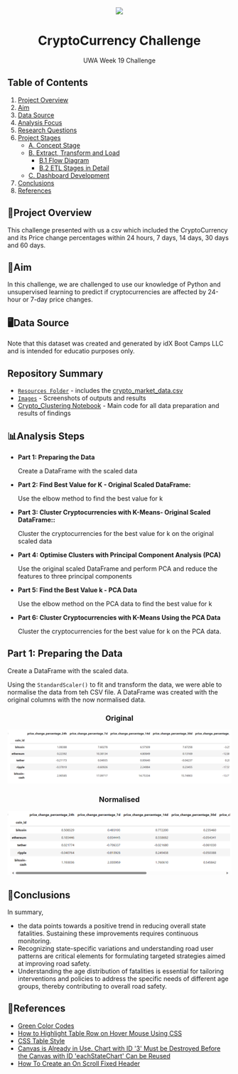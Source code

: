 <div align="center">
    <img src="https://github.com/jflengkong/CryptoClustering/assets/131760750/641a6f7c-4e23-4f2e-a660-37e492d9bbec">

  <h1 align="center"> CryptoCurrency Challenge </h1>

  <p align="center">
    UWA Week 19 Challenge
  </p>
</div>

## Table of Contents
1. [Project Overview](#project-overview)
2. [Aim](#aim)
3. [Data Source](#data-source)
4. [Analysis Focus](#analysis-focus)
5. [Research Questions](#research-questions)
6. [Project Stages](#project-stages)
   - [A. Concept Stage](#a-concept-stage)
   - [B. Extract, Transform and Load](#b-extract-transform-and-load)
      - [B.1 Flow Diagram](#b1-flow-diagram)
      - [B.2 ETL Stages in Detail](#b2-etl-stages-in-detail)
   - [C. Dashboard Development](#c-dashboard-development)
7. [Conclusions](#conclusions)
8. [References](#references)


## 📑Project Overview

This challenge presented with us a csv which included the CryptoCurrency and its Price change percentages within 24 hours, 7 days, 14 days, 30 days and 60 days. 

## 🎯Aim

In this challenge, we are challenged to use our knowledge of Python and unsupervised learning to predict if cryptocurrencies are affected by 24-hour or 7-day price changes.

## 🖥️Data Source

Note that this dataset was created and generated by idX Boot Camps LLC and is intended for educatio purposes only. 

## Repository Summary 
- [`Resources Folder`](https://github.com/jflengkong/CryptoClustering/tree/main/Resources)
      - includes the [crypto_market_data.csv](https://github.com/jflengkong/CryptoClustering/blob/main/Resources/crypto_market_data.csv)
- [`Images`](https://github.com/jflengkong/CryptoClustering/tree/main/Images)
      - Screenshots of outputs and results
- [Crypto_Clustering Notebook](https://github.com/jflengkong/CryptoClustering/blob/main/Crypto_Clustering.ipynb.ipynb)
      - Main code for all data preparation and results of findings 

## 📊Analysis Steps 

- **Part 1: Preparing the Data**
  
  Create a DataFrame with the scaled data
  
- **Part 2: Find Best Value for K - Original Scaled DataFrame:**

  Use the elbow method to find the best value for k
  
- **Part 3: Cluster Cryptocurrencies with K-Means- Original Scaled DataFrame::**

  Cluster the cryptocurrencies for the best value for k on the original scaled data
  
- **Part 4: Optimise Clusters with Principal Component Analysis (PCA)**

  Use the original scaled DataFrame and perform PCA and reduce the features to three principal components
  
- **Part 5: Find the Best Value k - PCA Data**

  Use the elbow method on the PCA data to find the best value for k
  
- **Part 6: Cluster Cryptocurrencies with K-Means Using the PCA Data**

  Cluster the cryptocurrencies for the best value for k on the PCA data.

## Part 1: Preparing the Data 
Create a DataFrame with the scaled data. 

Using the `StandardScaler()` to fit and transform the data, we were able to normalise the data from teh CSV file. A DataFrame was created with the original columns with the now normalised data. 
<div align='center'>

 <h3><b>Original</b></h3>

![original](https://github.com/jflengkong/CryptoClustering/blob/main/Images/0.original.png)

 <h3><b>Normalised</b></h3>
 
![original](https://github.com/jflengkong/CryptoClustering/blob/main/Images/0.original_scaled.png) 
</div> 

## 📑Conclusions

In summary, 

- the data points towards a positive trend in reducing overall state fatalities. Sustaining these improvements requires continuous monitoring.
- Recognizing state-specific variations and understanding road user patterns are critical elements for formulating targeted strategies aimed at improving road safety.
- Understanding the age distribution of fatalities is essential for tailoring interventions and policies to address the specific needs of different age groups, thereby contributing to overall road safety.

## 📝References

- [Green Color Codes](html-color.codes)
- [How to Highlight Table Row on Hover Mouse Using CSS](tutorialdeep.com)
- [CSS Table Style](w3schools.com)
- [Canvas is Already in Use. Chart with ID '3' Must be Destroyed Before the Canvas with ID 'eachStateChart' Can be Reused](bing.com)
- [How To Create an On Scroll Fixed Header](w3schools.com)
 
